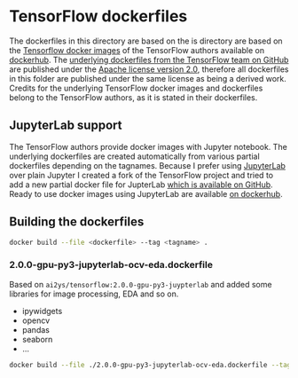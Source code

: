 # TensorFlow dockerfiles
The dockerfiles in this directory are based on the is directory are based on the [Tensorflow docker images](https://hub.docker.com/r/tensorflow/tensorflow/) of the TensorFlow authors available on [dockerhub](https://hub.docker.com).
The [underlying dockerfiles from the TensorFlow team on GitHub](https://github.com/tensorflow/tensorflow/tree/master/tensorflow/tools/dockerfiles) are published under the [Apache license version 2.0](http://www.apache.org/licenses/LICENSE-2.0), therefore all dockerfiles in this folder are published under the same license as being a derived work. Credits for the underlying TensorFlow docker images and dockerfiles belong to the TensorFlow authors, as it is stated in their dockerfiles.

## JupyterLab support
The TensorFlow authors provide docker images with Jupyter notebook. The underlying dockerfiles are created automatically from various partial dockerfiles depending on the tagnames.
Because I prefer using [JupyterLab](https://jupyterlab.readthedocs.io/en/stable/) over plain Jupyter I created a fork of the TensorFlow project and tried to add a new partial docker file for JupterLab [which is available on GitHub](https://github.com/ai2ys/tensorflow/tree/master/tensorflow/tools/dockerfiles). 
<br>Ready to use docker images using JupyterLab are available [on dockerhub](https://hub.docker.com/r/ai2ys/tensorflow).

## Building the dockerfiles
```bash
docker build --file <dockerfile> --tag <tagname> .
```

### 2.0.0-gpu-py3-jupyterlab-ocv-eda.dockerfile
Based on `ai2ys/tensorflow:2.0.0-gpu-py3-juypterlab` and added some libraries for image processing, EDA and so on.
* ipywidgets
* opencv
* pandas
* seaborn
* ...

```bash
docker build --file ./2.0.0-gpu-py3-jupyterlab-ocv-eda.dockerfile --tag ai2ys/tensorflow-opencv-eda:2.0.0-gpu-jupyterlab .
```